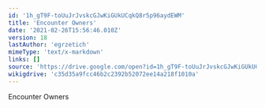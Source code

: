 ```yaml
---
id: '1h_gT9F-toUuJrJvskcGJwKiGUkUCqkQ8r5p96aydEWM'
title: 'Encounter Owners'
date: '2021-02-26T15:56:46.010Z'
version: 18
lastAuthor: 'egrzetich'
mimeType: 'text/x-markdown'
links: []
source: 'https://drive.google.com/open?id=1h_gT9F-toUuJrJvskcGJwKiGUkUCqkQ8r5p96aydEWM'
wikigdrive: 'c35d35a9fcc46b2c2392b52072ee14a218f1010a'
---
```

Encounter Owners
